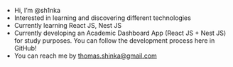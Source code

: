 - Hi, I’m @sh1nka
- Interested in learning and discovering different technologies
- Currently learning React JS, Nest JS
- Currently developing an Academic Dashboard App (React JS + Nest JS) for study purposes. You can follow the development process here in GitHub!
- You can reach me by thomas.shinka@gmail.com

<!---
sh1nka/sh1nka is a ✨ special ✨ repository because its `README.md` (this file) appears on your GitHub profile.
You can click the Preview link to take a look at your changes.
--->
